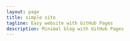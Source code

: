 ```yaml
---
layout: page
title: simple site
tagline: Easy website with GitHub Pages
description: Minimal blog with GitHub Pages
---
```

